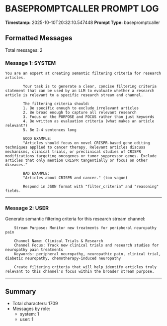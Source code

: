 # BASEPROMPTCALLER PROMPT LOG
**Timestamp:** 2025-10-10T20:32:10.547448
**Prompt Type:** basepromptcaller

## Formatted Messages
Total messages: 2

### Message 1: SYSTEM

```
You are an expert at creating semantic filtering criteria for research articles.

        Your task is to generate a clear, concise filtering criteria statement that can be used by an LLM to evaluate whether a research article is relevant to a specific research stream and channel.

        The filtering criteria should:
        1. Be specific enough to exclude irrelevant articles
        2. Be broad enough to capture all relevant research
        3. Focus on the PURPOSE and FOCUS rather than just keywords
        4. Be written as evaluation criteria (what makes an article relevant?)
        5. Be 2-4 sentences long

        GOOD EXAMPLE:
        "Articles should focus on novel CRISPR-based gene editing techniques applied to cancer therapy. Relevant articles discuss mechanisms, clinical trials, or preclinical studies of CRISPR modifications targeting oncogenes or tumor suppressor genes. Exclude articles that only mention CRISPR tangentially or focus on other diseases."

        BAD EXAMPLE:
        "Articles about CRISPR and cancer." (too vague)

        Respond in JSON format with "filter_criteria" and "reasoning" fields.
```

---

### Message 2: USER

Generate semantic filtering criteria for this research stream channel:

        Stream Purpose: Monitor new treatments for peripheral neuropathy pain

        Channel Name: Clinical Trials & Research
        Channel Focus: Track new clinical trials and research studies for neuropathy pain treatments
        Keywords: peripheral neuropathy, neuropathic pain, clinical trial, diabetic neuropathy, chemotherapy-induced neuropathy

        Create filtering criteria that will help identify articles truly relevant to this channel's focus within the broader stream purpose.

---

## Summary
- Total characters: 1709
- Messages by role:
  - system: 1
  - user: 1